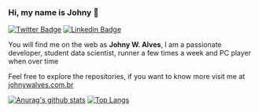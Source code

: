 ### Hi, my name is Johny :wave:

[![Twitter Badge](https://img.shields.io/badge/-Twitter-1ca0f1?style=flat-square&labelColor=1ca0f1&logo=twitter&logoColor=white&link=https://twitter.com/johnywalves)](https://twitter.com/johnywalves)
[![Linkedin Badge](https://img.shields.io/badge/-LinkedIn-blue?style=flat-square&logo=Linkedin&logoColor=white&link=https://www.linkedin.com/in/johnywalves)](https://www.linkedin.com/in/johnywalves)

You will find me on the web as **Johny W. Alves**, I am a passionate developer, student data scientist, runner a few times a week and PC player when over time

Feel free to explore the repositories, if you want to know more visit me at [johnywalves.com.br](https://johnywalves.com.br/)

[![Anurag's github stats](https://github-readme-stats.vercel.app/api?username=johnywalves&count_private=true&hide=stars&show_icons=true&theme=vue-dark)](https://github.com/johnywalves)
[![Top Langs](https://github-readme-stats.vercel.app/api/top-langs/?username=johnywalves&layout=compact&theme=vue-dark)](https://github.com/anuraghazra/github-readme-stats)

<!--
**johnywalves/johnywalves** is a ✨ _special_ ✨ repository because its `README.md` (this file) appears on your GitHub profile.

Here are some ideas to get you started:

- 🔭 I’m currently working on ...
- 🌱 I’m currently learning ...
- 👯 I’m looking to collaborate on ...
- 🤔 I’m looking for help with ...
- 💬 Ask me about ...
- 📫 How to reach me: ...
- 😄 Pronouns: ...
- ⚡ Fun fact: ...
-->
